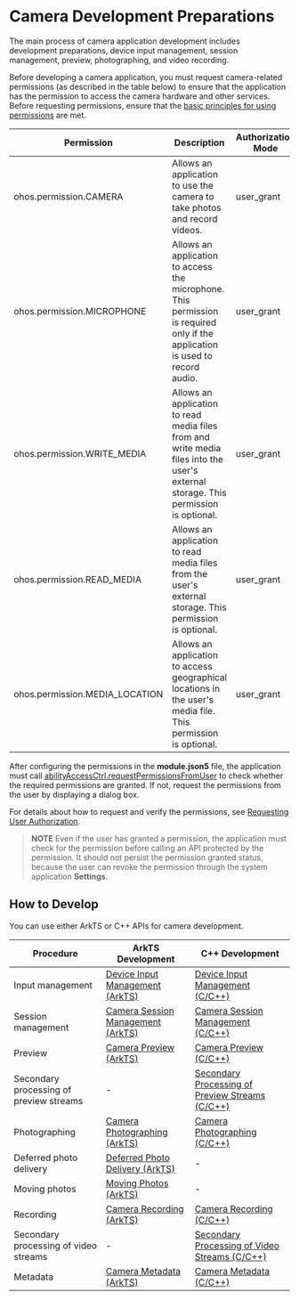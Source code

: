# Camera Development Preparations

The main process of camera application development includes development preparations, device input management, session management, preview, photographing, and video recording.

Before developing a camera application, you must request camera-related permissions (as described in the table below) to ensure that the application has the permission to access the camera hardware and other services. Before requesting permissions, ensure that the [basic principles for using permissions](../../security/AccessToken/app-permission-mgmt-overview.md#basic-principles-for-using-permissions) are met.


| Permission| Description| Authorization Mode| 
| -------- | -------- | -------- |
| ohos.permission.CAMERA | Allows an application to use the camera to take photos and record videos.| user_grant | 
| ohos.permission.MICROPHONE | Allows an application to access the microphone.<br>This permission is required only if the application is used to record audio.| user_grant | 
| ohos.permission.WRITE_MEDIA | Allows an application to read media files from and write media files into the user's external storage. This permission is optional.| user_grant | 
| ohos.permission.READ_MEDIA | Allows an application to read media files from the user's external storage. This permission is optional.| user_grant | 
| ohos.permission.MEDIA_LOCATION | Allows an application to access geographical locations in the user's media file. This permission is optional.| user_grant | 


After configuring the permissions in the **module.json5** file, the application must call [abilityAccessCtrl.requestPermissionsFromUser](../../reference/apis-ability-kit/js-apis-abilityAccessCtrl.md#requestpermissionsfromuser9) to check whether the required permissions are granted. If not, request the permissions from the user by displaying a dialog box.


For details about how to request and verify the permissions, see [Requesting User Authorization](../../security/AccessToken/request-user-authorization.md).


> **NOTE**
> Even if the user has granted a permission, the application must check for the permission before calling an API protected by the permission. It should not persist the permission granted status, because the user can revoke the permission through the system application **Settings**.

## How to Develop

You can use either ArkTS or C++ APIs for camera development.

| Procedure| ArkTS Development| C++ Development|
| ------- | ------------- | --------- |
| Input management| [Device Input Management (ArkTS)](camera-device-input.md)| [Device Input Management (C/C++)](native-camera-device-input.md)|
| Session management| [Camera Session Management (ArkTS)](camera-session-management.md)| [Camera Session Management (C/C++)](native-camera-session-management.md)|
| Preview | [Camera Preview (ArkTS)](camera-preview.md)| [Camera Preview (C/C++)](native-camera-preview.md)|
| Secondary processing of preview streams| -  | [Secondary Processing of Preview Streams (C/C++)](native-camera-preview-imageReceiver.md)|
| Photographing| [Camera Photographing (ArkTS)](camera-shooting.md)| [Camera Photographing (C/C++)](native-camera-shooting.md)|
| Deferred photo delivery| [Deferred Photo Delivery (ArkTS)](camera-deferred-capture.md)| -  |
| Moving photos| [Moving Photos (ArkTS)](camera-moving-photo.md)| - |
| Recording| [Camera Recording (ArkTS)](camera-recording.md)| [Camera Recording (C/C++)](native-camera-recording.md)|
| Secondary processing of video streams| - | [Secondary Processing of Video Streams (C/C++)](native-camera-recording-imageReceiver.md)|
| Metadata| [Camera Metadata (ArkTS)](camera-metadata.md)| [Camera Metadata (C/C++)](native-camera-metadata.md)|
